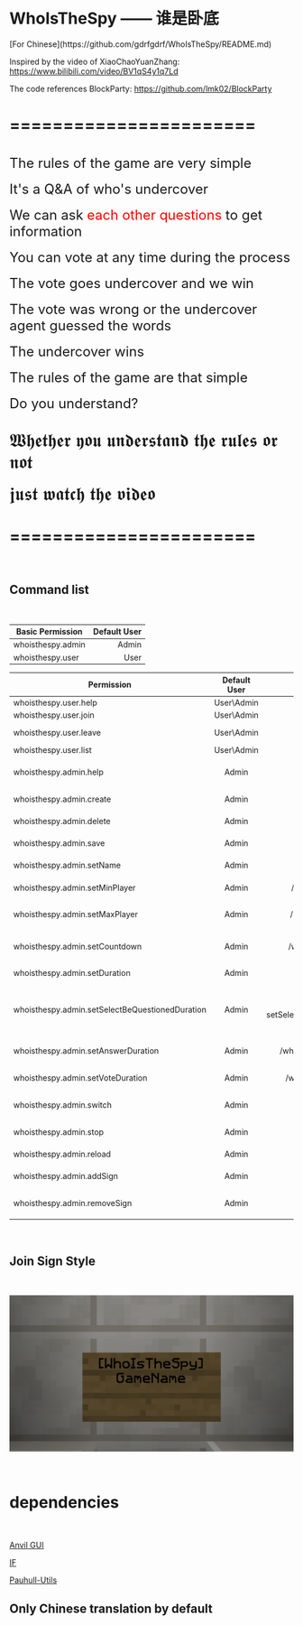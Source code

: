<h1>WhoIsTheSpy —— 谁是卧底</h1>
[For Chinese](https://github.com/gdrfgdrf/WhoIsTheSpy/README.md)

Inspired by the video of XiaoChaoYuanZhang: https://www.bilibili.com/video/BV1qS4y1q7Ld

The code references BlockParty: https://github.com/lmk02/BlockParty

=======================
=======================

<br><font size=5>The rules of the game are very simple</font></br>
<br><font size=5>It's a Q&A of who's undercover</font></br>
<br><font size=5>We can ask<font size=5 color=red> each other questions </font>to get information</font></br>
<br><font size=5>You can vote at any time during the process</font></br>
<br><font size=5>The vote goes undercover and we win</font></br>
<br><font size=5>The vote was wrong or the undercover agent guessed the words</font></br>
<br><font size=5>The undercover wins</font></br>
<br><font size=5>The rules of the game are that simple</font></br>
<br><font size=5>Do you understand?</font></br>

<br><font size=6>𝖂𝖍𝖊𝖙𝖍𝖊𝖗 𝖞𝖔𝖚 𝖚𝖓𝖉𝖊𝖗𝖘𝖙𝖆𝖓𝖉 𝖙𝖍𝖊 𝖗𝖚𝖑𝖊𝖘 𝖔𝖗 𝖓𝖔𝖙</font></br>
<br><font size=6>𝖏𝖚𝖘𝖙 𝖜𝖆𝖙𝖈𝖍 𝖙𝖍𝖊 𝖛𝖎𝖉𝖊𝖔</font></br>

=======================
=======================

<br><h2>Command list</h2></br>

| Basic Permission  | Default User |
|-------------------|-------------:|
| whoisthespy.admin |        Admin |
| whoisthespy.user  |         User |

| Permission                                      | Default User |              Command               |                 Operation                 |
|-------------------------------------------------|:------------:|:----------------------------------:|:-----------------------------------------:|
| whoisthespy.user.help                           |  User\Admin  |             /who help              |                 Show help                 |
| whoisthespy.user.join                           |  User\Admin  |             /who join              |                 Join game                 |
| whoisthespy.user.leave                          |  User\Admin  |             /who leave             |                Leave game                 |
| whoisthespy.user.list                           |  User\Admin  |             /who list              |                 Game list                 |
| whoisthespy.admin.help                          |    Admin     |             /who admin             |              Show admin help              |
| whoisthespy.admin.create                        |    Admin     |            /who create             |                Create game                |
| whoisthespy.admin.delete                        |    Admin     |            /who delete             |                Delete game                |
| whoisthespy.admin.save                          |    Admin     |             /who save              |                 Save game                 |
| whoisthespy.admin.setName                       |    Admin     |            /who setName            |               Set game name               |
| whoisthespy.admin.setMinPlayer                  |    Admin     |         /who setMinPlayer          |            Set game min player            |
| whoisthespy.admin.setMaxPlayer                  |    Admin     |         /who setMaxPlayer          |            Set game max player            |
| whoisthespy.admin.setCountdown                  |    Admin     |         /who setCountdown          |          Set the game wait time           |
| whoisthespy.admin.setDuration                   |    Admin     |          /who setDuration          |             Set game duration             |
| whoisthespy.admin.setSelectBeQuestionedDuration |    Admin     | /who setSelectBeQuestionedDuration | Set Select the duration of the questioner |
| whoisthespy.admin.setAnswerDuration             |    Admin     |       /who setAnswerDuration       |            Set answer duration            |
| whoisthespy.admin.setVoteDuration               |    Admin     |        /who setVoteDuration        |             Set vote duration             |
| whoisthespy.admin.switch                        |    Admin     |            /who switch             |             Switch game state             |
| whoisthespy.admin.stop                          |    Admin     |             /who stop              |              Force game stop              |
| whoisthespy.admin.reload                        |    Admin     |            /who reload             |               Reload plugin               |
| whoisthespy.admin.addSign                       |    Admin     |                None                |            Add join game sign             |
| whoisthespy.admin.removeSign                    |    Admin     |                None                |           Remove join game sign           |

<br><h2>Join Sign Style</h2></br>

![english_join_sign.png](Picture%2Fenglish_join_sign.png)

<br><h1>dependencies</h1></br>

[Anvil GUI]("https://github.com/WesJD/AnvilGUI")

[IF]("https://github.com/stefvanschie/IF")

[Pauhull-Utils]("https://github.com/pauhull/pauhull-utils")

<h2>Only Chinese translation by default</h2>
